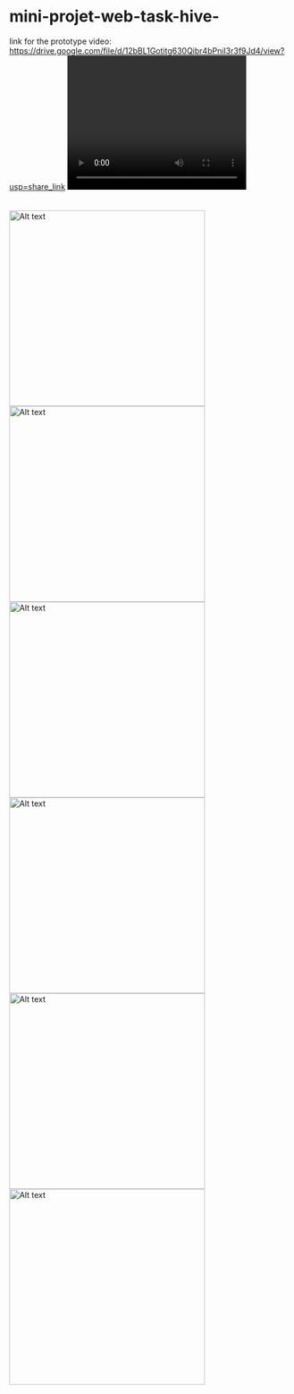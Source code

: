 # mini-projet-web-task-hive-
link for the prototype video:</br>
https://drive.google.com/file/d/12bBL1Gotitg630Qibr4bPniI3r3f9Jd4/view?usp=share_link
<video width="320" height="240" controls>
  <source src="https://rr1---sn-hpa7znsz.c.drive.google.com/videoplayback?expire=1677110174&ei=XnP2Y9-AKqaA_9EP_aaF6AE&ip=41.230.186.76&cp=QVRMWUJfT1FVRVhPOlo0c2FCRURIS2tDX0lRaXd1RlZoSThrUEIxU0Qtc01fb2lxMHJMUWxjbHQ&id=62d1ffb2903b82e4&itag=18&source=webdrive&requiressl=yes&mh=fh&mm=32&mn=sn-hpa7znsz&ms=su&mv=m&mvi=1&pl=21&ttl=transient&susc=dr&driveid=12bBL1Gotitg630Qibr4bPniI3r3f9Jd4&app=explorer&mime=video/mp4&vprv=1&prv=1&dur=23.754&lmt=1677008472703350&mt=1677095335&subapp=DRIVE_WEB_FILE_VIEWER&txp=0016224&sparams=expire,ei,ip,cp,id,itag,source,requiressl,ttl,susc,driveid,app,mime,vprv,prv,dur,lmt&sig=AOq0QJ8wRQIgJdiIjnPxyOPhLmCJVH41OoE3HktpCq6wSJxQp8WEDuMCIQDRvAwy_ZoVY5riGJd_cHH5pGVTwamYccSaCMCI3SmqUg==&lsparams=mh,mm,mn,ms,mv,mvi,pl&lsig=AG3C_xAwRAIgf2KOSZvkCZvCcPzQBomuU1zH11A2VOqyouHjrIFv8j0CIEfzbYcYfMxAs4nipcyCiKMdcuo4tAWCt38l220jOS-o&cpn=-F6M7cHOqU80nrT6&c=WEB_EMBEDDED_PLAYER&cver=1.20230215.01.00" type="video/mp4">
</video>
</br>
</br>
</br>
<img src="./UX/Web 1920 – 1.png" alt="Alt text" title="Optional title" hight="300" width="350">
<img src="./UX/Web 1920 – 2.png" alt="Alt text" title="Optional title" hight="300" width="350">
<img src="./UX/Web 1920 – 3.png" alt="Alt text" title="Optional title" hight="300" width="350">
<img src="./UX/Web 1920 – 4.png" alt="Alt text" title="Optional title" hight="300" width="350">
<img src="./UX/Web 1920 – 5.png" alt="Alt text" title="Optional title" hight="300" width="350">
<img src="./UX/Web 1920 – 6.png" alt="Alt text" title="Optional title" hight="300" width="350">
